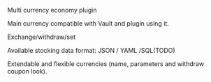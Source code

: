 Multi currency economy plugin

Main currency compatible with Vault and plugin using it.

Exchange/withdraw/set

Available stocking data format: JSON / YAML /SQL(TODO)

Extendable and flexible currencies (name, parameters and withdraw coupon look).
